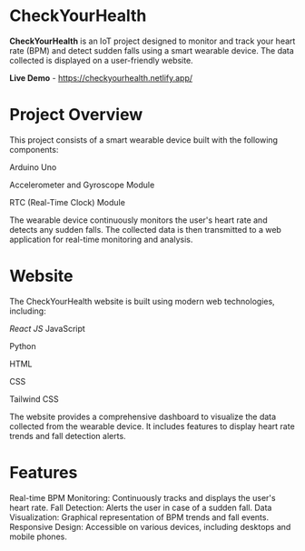 # CheckYourHealth

**CheckYourHealth** is an IoT project designed to monitor and track your heart rate (BPM) and detect sudden falls using a smart wearable device. The data collected is displayed on a user-friendly website.

**Live Demo** - https://checkyourhealth.netlify.app/

# Project Overview
This project consists of a smart wearable device built with the following components:

Arduino Uno

Accelerometer and Gyroscope Module

RTC (Real-Time Clock) Module

The wearable device continuously monitors the user's heart rate and detects any sudden falls. The collected data is then transmitted to a web application for real-time monitoring and analysis.

# Website
The CheckYourHealth website is built using modern web technologies, including:

*React JS*
JavaScript

Python

HTML

CSS

Tailwind CSS


The website provides a comprehensive dashboard to visualize the data collected from the wearable device. It includes features to display heart rate trends and fall detection alerts.

# Features
Real-time BPM Monitoring: Continuously tracks and displays the user's heart rate.
Fall Detection: Alerts the user in case of a sudden fall.
Data Visualization: Graphical representation of BPM trends and fall events.
Responsive Design: Accessible on various devices, including desktops and mobile phones.
